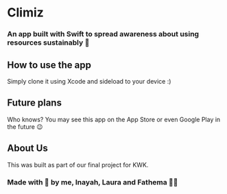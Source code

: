 # Climiz
### An app built with Swift to spread awareness about using resources sustainably 🌱

## How to use the app
Simply clone it using Xcode and sideload to your device :)

## Future plans
Who knows? You may see this app on the App Store or even Google Play in the future 😉

## About Us
This was built as part of our final project for KWK.

### Made with 💚 by me, Inayah, Laura and Fathema 👩‍💻
